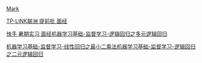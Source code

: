 [Mark](https://www.nowcoder.com/feed/main/detail/8aa79046b3684c37bdecacb60f8560f5?fromPut=jj-github&urlSource=extension-api)

[TP-LINK联洲 提前批 面经](https://www.nowcoder.com/feed/main/detail/8de0c67b820c4164a2527b3bd0d66290?fromPut=jj-github&urlSource=extension-api)

[快手 暑期实习 面经](https://www.nowcoder.com/feed/main/detail/d2c5db1c2a2e4e72b231ea6ed8674e35?fromPut=jj-github&urlSource=extension-api)[机器学习基础-监督学习-逻辑回归之多元逻辑回归](https://www.nowcoder.com/discuss/515414170825777152?fromPut=jj-github&urlSource=extension-api)

[机器学习基础-监督学习-线性回归之最小二乘法](https://www.nowcoder.com/discuss/515414093537337344?fromPut=jj-github&urlSource=extension-api)[机器学习基础-监督学习-逻辑回归之二元逻辑回归](https://www.nowcoder.com/discuss/515406776947302400?fromPut=jj-github&urlSource=extension-api)
